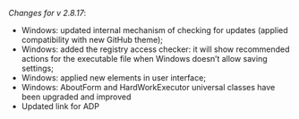 _Changes for v 2.8.17_:
- Windows: updated internal mechanism of checking for updates (applied compatibility with new GitHub theme);
- Windows: added the registry access checker: it will show recommended actions for the executable file when Windows doesn’t allow saving settings;
- Windows: applied new elements in user interface;
- Windows: AboutForm and HardWorkExecutor universal classes have been upgraded and improved
- Updated link for ADP
